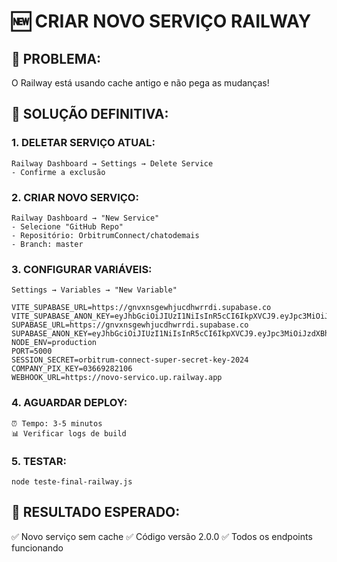 # 🆕 CRIAR NOVO SERVIÇO RAILWAY

## 🎯 PROBLEMA:
O Railway está usando cache antigo e não pega as mudanças!

## 🔧 SOLUÇÃO DEFINITIVA:

### 1. DELETAR SERVIÇO ATUAL:
```
Railway Dashboard → Settings → Delete Service
- Confirme a exclusão
```

### 2. CRIAR NOVO SERVIÇO:
```
Railway Dashboard → "New Service"
- Selecione "GitHub Repo"
- Repositório: OrbitrumConnect/chatodemais
- Branch: master
```

### 3. CONFIGURAR VARIÁVEIS:
```
Settings → Variables → "New Variable"

VITE_SUPABASE_URL=https://gnvxnsgewhjucdhwrrdi.supabase.co
VITE_SUPABASE_ANON_KEY=eyJhbGciOiJIUzI1NiIsInR5cCI6IkpXVCJ9.eyJpc3MiOiJzdXBhYmFzZSIsInJlZiI6Imdudnhuc2dld2hqdWNkaHdycmRpIiwicm9sZSI6ImFub24iLCJpYXQiOjE3NTI2Nzk1NDAsImV4cCI6MjA2ODI1NTU0MH0.p0LjK34rpLRVnG0F002PL5MbqSJOvyUebUBWAruMpi0
SUPABASE_URL=https://gnvxnsgewhjucdhwrrdi.supabase.co
SUPABASE_ANON_KEY=eyJhbGciOiJIUzI1NiIsInR5cCI6IkpXVCJ9.eyJpc3MiOiJzdXBhYmFzZSIsInJlZiI6Imdudnhuc2dld2hqdWNkaHdycmRpIiwicm9sZSI6ImFub24iLCJpYXQiOjE3NTI2Nzk1NDAsImV4cCI6MjA2ODI1NTU0MH0.p0LjK34rpLRVnG0F002PL5MbqSJOvyUebUBWAruMpi0
NODE_ENV=production
PORT=5000
SESSION_SECRET=orbitrum-connect-super-secret-key-2024
COMPANY_PIX_KEY=03669282106
WEBHOOK_URL=https://novo-servico.up.railway.app
```

### 4. AGUARDAR DEPLOY:
```
⏰ Tempo: 3-5 minutos
📊 Verificar logs de build
```

### 5. TESTAR:
```
node teste-final-railway.js
```

## 🎯 RESULTADO ESPERADO:
✅ Novo serviço sem cache
✅ Código versão 2.0.0
✅ Todos os endpoints funcionando 